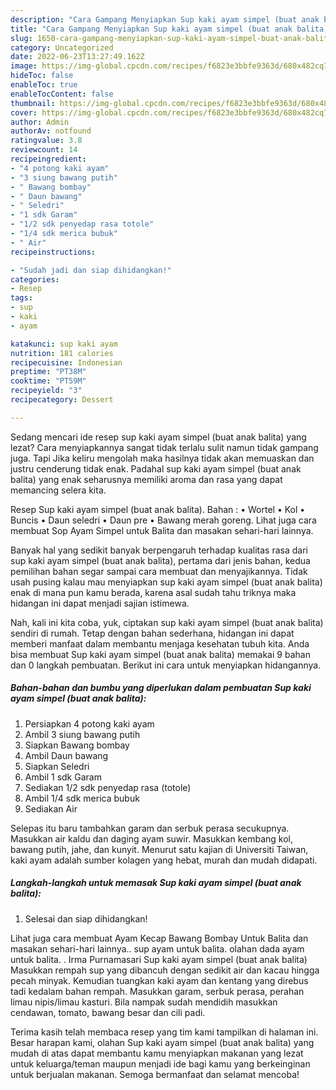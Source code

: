 ```yaml
---
description: "Cara Gampang Menyiapkan Sup kaki ayam simpel (buat anak balita), Enak"
title: "Cara Gampang Menyiapkan Sup kaki ayam simpel (buat anak balita), Enak"
slug: 1650-cara-gampang-menyiapkan-sup-kaki-ayam-simpel-buat-anak-balita-enak
category: Uncategorized
date: 2022-06-23T13:27:49.162Z
image: https://img-global.cpcdn.com/recipes/f6823e3bbfe9363d/680x482cq70/sup-kaki-ayam-simpel-buat-anak-balita-foto-resep-utama.jpg
hideToc: false
enableToc: true
enableTocContent: false
thumbnail: https://img-global.cpcdn.com/recipes/f6823e3bbfe9363d/680x482cq70/sup-kaki-ayam-simpel-buat-anak-balita-foto-resep-utama.jpg
cover: https://img-global.cpcdn.com/recipes/f6823e3bbfe9363d/680x482cq70/sup-kaki-ayam-simpel-buat-anak-balita-foto-resep-utama.jpg
author: Admin
authorAv: notfound
ratingvalue: 3.8
reviewcount: 14
recipeingredient:
- "4 potong kaki ayam"
- "3 siung bawang putih"
- " Bawang bombay"
- " Daun bawang"
- " Seledri"
- "1 sdk Garam"
- "1/2 sdk penyedap rasa totole"
- "1/4 sdk merica bubuk"
- " Air"
recipeinstructions:

- "Sudah jadi dan siap dihidangkan!"
categories:
- Resep
tags:
- sup
- kaki
- ayam

katakunci: sup kaki ayam 
nutrition: 181 calories
recipecuisine: Indonesian
preptime: "PT38M"
cooktime: "PT59M"
recipeyield: "3"
recipecategory: Dessert

---
```



Sedang mencari ide resep sup kaki ayam simpel (buat anak balita) yang lezat? Cara menyiapkannya sangat tidak terlalu sulit namun tidak gampang juga. Tapi Jika keliru mengolah maka hasilnya tidak akan memuaskan dan justru cenderung tidak enak. Padahal sup kaki ayam simpel (buat anak balita) yang enak seharusnya memiliki aroma dan rasa yang dapat memancing selera kita.


Resep Sup kaki ayam simpel (buat anak balita). Bahan : • Wortel • Kol • Buncis • Daun seledri • Daun pre • Bawang merah goreng. Lihat juga cara membuat Sop Ayam Simpel untuk Balita dan masakan sehari-hari lainnya.

Banyak hal yang sedikit banyak berpengaruh terhadap kualitas rasa dari sup kaki ayam simpel (buat anak balita), pertama dari jenis bahan, kedua pemilihan bahan segar sampai cara membuat dan menyajikannya. Tidak usah pusing kalau mau menyiapkan sup kaki ayam simpel (buat anak balita) enak di mana pun kamu berada, karena asal sudah tahu triknya maka hidangan ini dapat menjadi sajian istimewa.


Nah, kali ini kita coba, yuk, ciptakan sup kaki ayam simpel (buat anak balita) sendiri di rumah. Tetap dengan bahan sederhana, hidangan ini dapat memberi manfaat dalam membantu menjaga kesehatan tubuh kita. Anda bisa membuat Sup kaki ayam simpel (buat anak balita) memakai 9 bahan dan 0 langkah pembuatan. Berikut ini cara untuk menyiapkan hidangannya.

<!--inarticleads1-->

##### Bahan-bahan dan bumbu yang diperlukan dalam pembuatan Sup kaki ayam simpel (buat anak balita):

1. Persiapkan 4 potong kaki ayam
1. Ambil 3 siung bawang putih
1. Siapkan  Bawang bombay
1. Ambil  Daun bawang
1. Siapkan  Seledri
1. Ambil 1 sdk Garam
1. Sediakan 1/2 sdk penyedap rasa (totole)
1. Ambil 1/4 sdk merica bubuk
1. Sediakan  Air


Selepas itu baru tambahkan garam dan serbuk perasa secukupnya. Masukkan air kaldu dan daging ayam suwir. Masukkan kembang kol, bawang putih, jahe, dan kunyit. Menurut satu kajian di Universiti Taiwan, kaki ayam adalah sumber kolagen yang hebat, murah dan mudah didapati. 

<!--inarticleads2-->

##### Langkah-langkah untuk memasak Sup kaki ayam simpel (buat anak balita):


1. Selesai dan siap dihidangkan!

Lihat juga cara membuat Ayam Kecap Bawang Bombay Untuk Balita dan masakan sehari-hari lainnya.. sup ayam untuk balita. olahan dada ayam untuk balita. . Irma Purnamasari Sup kaki ayam simpel (buat anak balita) Masukkan rempah sup yang dibancuh dengan sedikit air dan kacau hingga pecah minyak. Kemudian tuangkan kaki ayam dan kentang yang direbus tadi kedalam bahan rempah. Masukkan garam, serbuk perasa, perahan limau nipis/limau kasturi. Bila nampak sudah mendidih masukkan cendawan, tomato, bawang besar dan cili padi. 

Terima kasih telah membaca resep yang tim kami tampilkan di halaman ini. Besar harapan kami, olahan Sup kaki ayam simpel (buat anak balita) yang mudah di atas dapat membantu kamu menyiapkan makanan yang lezat untuk keluarga/teman maupun menjadi ide bagi kamu yang berkeinginan untuk berjualan makanan. Semoga bermanfaat dan selamat mencoba!
